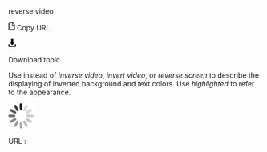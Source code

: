 # 

reverse video

![Copy URL](media/reverse-video/Copy.png)
Copy URL

![Download](media/reverse-video/Download.png)

Download topic

Use instead of *inverse video*, *invert video*, or *reverse screen* to describe the displaying of inverted background and text colors. Use *highlighted* to refer to the appearance.

![In progress](media/reverse-video/activity-large.gif)

URL :
